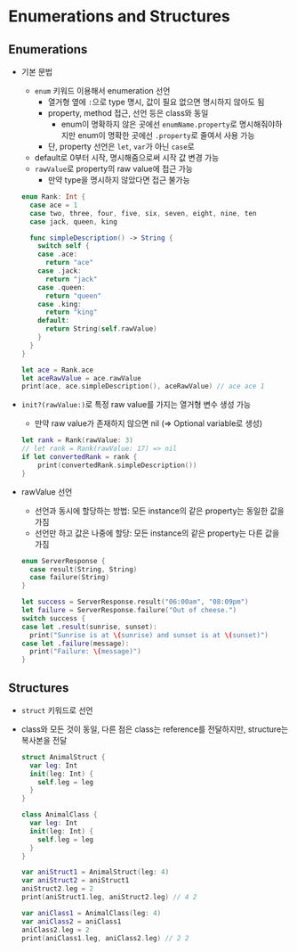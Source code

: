 # Enumerations and Structures

## Enumerations

- 기본 문법

  - `enum` 키워드 이용해서 enumeration 선언
    - 열거형 옆에 `:`으로 type 명시, 값이 필요 없으면 명시하지 않아도 됨
    - property, method 접근, 선언 등은 class와 동일
      - enum이 명확하지 않은 곳에선 `enumName.property`로 명시해줘야하지만 enum이 명확한 곳에선 `.property`로 줄여서 사용 가능
    - 단, property 선언은 `let`, `var`가 아닌 `case`로
  - default로 0부터 시작, 명시해줌으로써 시작 값 변경 가능
  - `rawValue`로 property의 raw value에 접근 가능
    - 만약 type을 명시하지 않았다면 접근 불가능

  ```swift
  enum Rank: Int {
    case ace = 1
    case two, three, four, five, six, seven, eight, nine, ten
    case jack, queen, king

    func simpleDescription() -> String {
      switch self {
      case .ace:
        return "ace"
      case .jack:
        return "jack"
      case .queen:
        return "queen"
      case .king:
        return "king"
      default:
        return String(self.rawValue)
      }
    }
  }

  let ace = Rank.ace
  let aceRawValue = ace.rawValue
  print(ace, ace.simpleDescription(), aceRawValue) // ace ace 1
  ```

- `init?(rawValue:)`로 특정 raw value를 가지는 열거형 변수 생성 가능

  - 만약 raw value가 존재하지 않으면 nil (=> Optional variable로 생성)

  ```swift
  let rank = Rank(rawValue: 3)
  // let rank = Rank(rawValue: 17) => nil
  if let convertedRank = rank {
      print(convertedRank.simpleDescription())
  }
  ```

- rawValue 선언

  - 선언과 동시에 할당하는 방법: 모든 instance의 같은 property는 동일한 값을 가짐
  - 선언만 하고 값은 나중에 할당: 모든 instance의 같은 property는 다른 값을 가짐

  ```swift
  enum ServerResponse {
    case result(String, String)
    case failure(String)
  }

  let success = ServerResponse.result("06:00am", "08:09pm")
  let failure = ServerResponse.failure("Out of cheese.")
  switch success {
  case let .result(sunrise, sunset):
    print("Sunrise is at \(sunrise) and sunset is at \(sunset)")
  case let .failure(message):
    print("Failure: \(message)")
  }
  ```

## Structures

- `struct` 키워드로 선언
- class와 모든 것이 동일, 다른 점은 class는 reference를 전달하지만, structure는 복사본을 전달

  ```swift
  struct AnimalStruct {
    var leg: Int
    init(leg: Int) {
      self.leg = leg
    }
  }

  class AnimalClass {
    var leg: Int
    init(leg: Int) {
      self.leg = leg
    }
  }

  var aniStruct1 = AnimalStruct(leg: 4)
  var aniStruct2 = aniStruct1
  aniStruct2.leg = 2
  print(aniStruct1.leg, aniStruct2.leg) // 4 2

  var aniClass1 = AnimalClass(leg: 4)
  var aniClass2 = aniClass1
  aniClass2.leg = 2
  print(aniClass1.leg, aniClass2.leg) // 2 2
  ```
